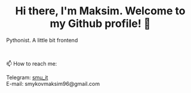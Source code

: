 <h1 align="center">Hi there, I'm Maksim.
  Welcome to my Github profile! 👋
</h1>
<p align="left">Pythonist. A little bit frontend</p>

<br>

📫 How to reach me: 
<p>
  Telegram: <a href="https://t.me/smu_it" rel="nofollow">smu_it</a><br>
  E-mail: smykovmaksim96@gmail.com
</p>
